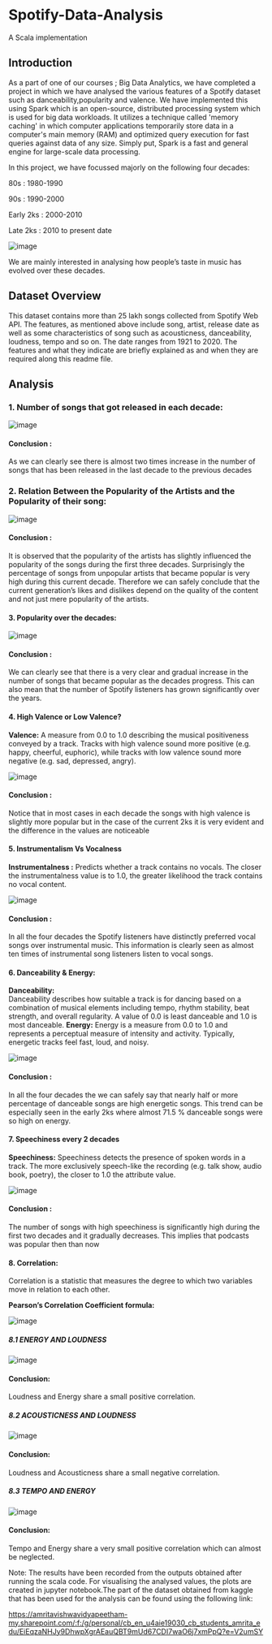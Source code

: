 # Spotify-Data-Analysis
A Scala implementation

## Introduction 

As a part of one of our courses ; Big Data Analytics, we have completed a project in which we have analysed the various features of a Spotify dataset such as danceability,popularity and valence. We have implemented this using Spark which is an open-source, distributed processing system which is used for big data workloads. It utilizes a technique called 'memory caching' in which computer applications temporarily store data in a computer's main memory (RAM) and optimized query execution for fast queries against data of any size. Simply put, Spark is a fast and general engine for large-scale data processing.

In this project, we have focussed majorly on the following four decades:

80s : 1980-1990

90s : 1990-2000

Early 2ks : 2000-2010

Late 2ks : 2010 to present date


![image](https://user-images.githubusercontent.com/65705774/121775701-d7c5b480-cba6-11eb-8505-72f4a812efdd.png)

We are mainly interested in analysing how people’s taste in music has evolved over these decades.


## Dataset Overview

This dataset contains more than 25 lakh songs collected from Spotify Web API. The features, as mentioned above include song, artist, release date as well as some characteristics of song such as acousticness, danceability, loudness, tempo and so on. The date ranges from 1921 to 2020. The features and what they indicate are briefly explained as and when they are required along this readme file.

## Analysis
### 1. Number of songs that got released in each decade:

![image](https://user-images.githubusercontent.com/65705774/121775789-4c005800-cba7-11eb-9cac-8ab021e9b8be.png)

#### Conclusion : 
As we can clearly see there is almost two times increase in the number of songs that has been released in the last decade to the previous decades

### 2. Relation Between the Popularity of the Artists and the Popularity of their song:

![image](https://user-images.githubusercontent.com/65705774/121775879-a00b3c80-cba7-11eb-9452-a6fdb5f1a6e1.png)

#### Conclusion : 
It is observed that the popularity of the artists has slightly influenced the popularity of the songs during the first three decades. Surprisingly the percentage of songs from unpopular artists that became popular is very high during this current decade. Therefore we can safely conclude that the current generation’s likes and dislikes depend on the quality of the content and not just mere popularity of the artists.

#### 3. Popularity over the decades:

![image](https://user-images.githubusercontent.com/65705774/121776643-a13e6880-cbab-11eb-912f-539efbb78ef7.png)

#### Conclusion : 
We can clearly see that there is a very clear and gradual increase in the number of songs that became popular as the decades progress. This can also mean that the number of Spotify listeners has grown significantly over the years.

#### 4. High Valence or Low Valence?

**Valence:** 
  A measure from 0.0 to 1.0 describing the musical positiveness conveyed by a track. Tracks with high valence sound more positive (e.g. happy, cheerful, euphoric), while tracks with low valence sound more negative (e.g. sad, depressed, angry).
  
 ![image](https://user-images.githubusercontent.com/65705774/121776913-0e9ec900-cbad-11eb-848c-4125e395cfbc.png)
 
#### Conclusion : 
 Notice that in most cases in each decade the songs with high valence is slightly more popular but in the case of the current 2ks it is very evident and the difference in the values are noticeable
 
#### 5. Instrumentalism Vs Vocalness

**Instrumentalness :**
Predicts whether a track contains no vocals. The closer the instrumentalness value is to 1.0, the greater likelihood the track contains no vocal content.

![image](https://user-images.githubusercontent.com/65705774/121777095-f24f5c00-cbad-11eb-9d47-59f83d7aa1bc.png)

#### Conclusion : 	
In all the four decades the Spotify listeners have distinctly preferred vocal songs over instrumental music. This information is clearly seen as almost ten times of instrumental song listeners listen to vocal songs.

#### 6. Danceability & Energy:

**Danceability:**  
Danceability describes how suitable a track is for dancing based on a combination of musical elements including tempo, rhythm stability, beat strength, and overall regularity. A value of 0.0 is least danceable and 1.0 is most danceable.
**Energy:** 
Energy is a measure from 0.0 to 1.0 and represents a perceptual measure of intensity and activity. Typically, energetic tracks feel fast, loud, and noisy.

![image](https://user-images.githubusercontent.com/65705774/121777383-5c1c3580-cbaf-11eb-8e8e-2b221359f48b.png)

#### Conclusion : 
In all the four decades the we can safely say that  nearly half or more percentage of danceable songs are high energetic songs. This trend can be especially seen in the early 2ks where almost 71.5 % danceable songs were so high on energy.

#### 7. Speechiness every 2 decades

**Speechiness:**
Speechiness detects the presence of spoken words in a track. The more exclusively speech-like the recording (e.g. talk show, audio book, poetry), the closer to 1.0 the attribute value.

![image](https://user-images.githubusercontent.com/65705774/121777566-7276c100-cbb0-11eb-9ebb-5998aba349c4.png)

#### Conclusion : 
The number of songs with high speechiness is significantly high during the first two decades and it gradually decreases. This implies that podcasts was popular then than now

#### 8. Correlation:
Correlation is a statistic that measures the degree to which two variables move in relation to each other.

**Pearson’s Correlation Coefficient formula:**

![image](https://user-images.githubusercontent.com/65705774/121777831-aa323880-cbb1-11eb-9cc7-71a65e2583f2.png)

##### 8.1 ENERGY AND LOUDNESS

![image](https://user-images.githubusercontent.com/65705774/121777721-2d9f5a00-cbb1-11eb-8029-df094fcd5860.png)

#### Conclusion:
Loudness and Energy share a small positive correlation. 

##### 8.2 ACOUSTICNESS AND LOUDNESS

![image](https://user-images.githubusercontent.com/65705774/121777768-5d4e6200-cbb1-11eb-990a-042a0a721bea.png)

#### Conclusion:
Loudness and Acousticness share a small negative correlation. 

##### 8.3 TEMPO AND ENERGY

![image](https://user-images.githubusercontent.com/65705774/121777796-7fe07b00-cbb1-11eb-819c-6a0d409b7328.png)

#### Conclusion:
Tempo and Energy share a very small positive correlation which can almost be neglected. 

Note: 
The results have been recorded from the outputs obtained after running the scala code. For visualising the analysed values, the plots are created in jupyter notebook.The part of the dataset obtained from kaggle that has been used for the analysis can be found using the following link:

https://amritavishwavidyapeetham-my.sharepoint.com/:f:/g/personal/cb_en_u4aie19030_cb_students_amrita_edu/EiEqzaNHJy9DhwpXgrAEauQBT9mUd67CDI7waO6j7xmPpQ?e=V2umSY




